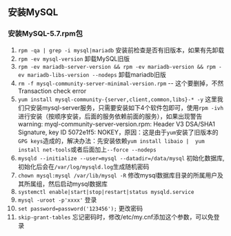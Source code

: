 ## 安装MySQL
### 安装MySQL-5.7.rpm包
1. `rpm -qa | grep -i mysql|mariadb` 安装前检查是否有旧版本，如果有先卸载
2. `rpm -ev mysql-version` 卸载MySQL旧版
3. `rpm -ev mariadb-server-version && rpm -ev mariadb-version && rpm -ev mariadb-libs-version --nodeps` 卸载mariadb旧版
4. `rm -f mysql-community-server-minimal-version.rpm` -- 这个要删掉，不然Transaction check error
5. `yum install mysql-community-{server,client,common,libs}-* -y` 这里我们只安装mysql-server服务，只需要安装如下4个软件包即可，使用`rpm -ivh`进行安装（按顺序安装，后面的服务依赖前面的服务），如果出现警告warning: myql-community-server-version.rpm: Header V3 DSA/SHA1 Signature, key ID 5072e1f5: NOKEY，原因：这是由于`yum`安装了旧版本的`GPG keys`造成的，解决办法：先安装依赖`yum install libaio | 
yum install net-tools`或者后面加上`--force --nodeps`
6. `mysqld --initialize --user=mysql --datadir=/data/mysql` 初始化数据库,初始化后会在`/var/log/mysqld.log`生成随机密码
7. `chown mysql:mysql /var/lib/mysql -R` 修改mysql数据库目录的所属用户及其所属组，然后启动mysql数据库
8. `systemctl enable|start|stop|restart|status mysqld.service`
9. `mysql -uroot -p'xxxx'` 登录
10. `set password=password('123456');` 更改密码
11. `skip-grant-tables` 忘记密码时，修改/etc/my.cnf添加这个参数，可以免登录
